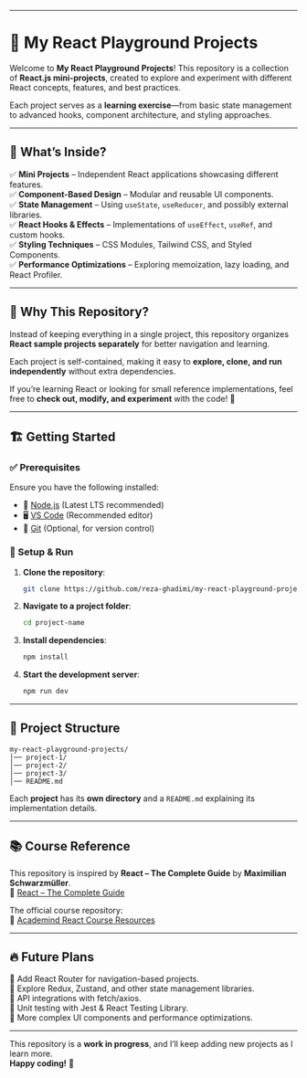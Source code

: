 
---

# 🚀 My React Playground Projects  

Welcome to **My React Playground Projects**! This repository is a collection of **React.js mini-projects**, created to explore and experiment with different React concepts, features, and best practices.  

Each project serves as a **learning exercise**—from basic state management to advanced hooks, component architecture, and styling approaches.  

---

## 📌 What’s Inside?  

✅ **Mini Projects** – Independent React applications showcasing different features.  
✅ **Component-Based Design** – Modular and reusable UI components.  
✅ **State Management** – Using `useState`, `useReducer`, and possibly external libraries.  
✅ **React Hooks & Effects** – Implementations of `useEffect`, `useRef`, and custom hooks.  
✅ **Styling Techniques** – CSS Modules, Tailwind CSS, and Styled Components.  
✅ **Performance Optimizations** – Exploring memoization, lazy loading, and React Profiler.  

---

## 🎯 Why This Repository?  

Instead of keeping everything in a single project, this repository organizes **React sample projects separately** for better navigation and learning.  

Each project is self-contained, making it easy to **explore, clone, and run independently** without extra dependencies.  

If you’re learning React or looking for small reference implementations, feel free to **check out, modify, and experiment** with the code! 🚀  

---

## 🏗️ Getting Started  

### ✅ Prerequisites  

Ensure you have the following installed:  

- 📌 [Node.js](https://nodejs.org/) (Latest LTS recommended)  
- 🖥️ [VS Code](https://code.visualstudio.com/) (Recommended editor)  
- 🔗 [Git](https://git-scm.com/) (Optional, for version control)  

### 🚀 Setup & Run  

1. **Clone the repository**:  
   ```sh
   git clone https://github.com/reza-ghadimi/my-react-playground-projects.git
   ```  

2. **Navigate to a project folder**:  
   ```sh
   cd project-name
   ```  

3. **Install dependencies**:  
   ```sh
   npm install  
   ```  

4. **Start the development server**:  
   ```sh
   npm run dev  
   ```  

---

## 📂 Project Structure  

```
my-react-playground-projects/
│── project-1/
│── project-2/
│── project-3/
│── README.md
```  

Each **project** has its **own directory** and a `README.md` explaining its implementation details.  

---

## 📚 Course Reference  

This repository is inspired by **React – The Complete Guide** by **Maximilian Schwarzmüller**.  
🔗 [React – The Complete Guide](https://acad.link/reactjs)  

The official course repository:  
🔗 [Academind React Course Resources](https://github.com/academind/react-complete-guide-course-resources)  

---

## 🔥 Future Plans  

🔹 Add React Router for navigation-based projects.  
🔹 Explore Redux, Zustand, and other state management libraries.  
🔹 API integrations with fetch/axios.  
🔹 Unit testing with Jest & React Testing Library.  
🔹 More complex UI components and performance optimizations.  

---

This repository is a **work in progress**, and I’ll keep adding new projects as I learn more.  
**Happy coding!** 🚀